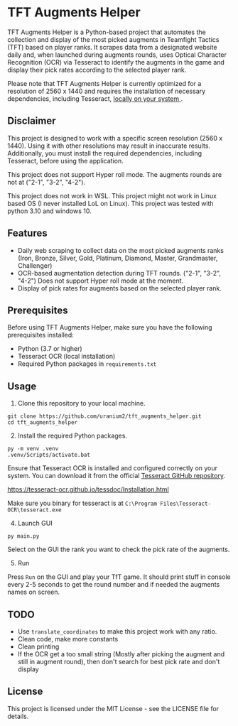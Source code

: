 # TFT Augments Helper

TFT Augments Helper is a Python-based project that automates the collection and display of the most picked augments in Teamfight Tactics (TFT) based on player ranks. It scrapes data from a designated website daily and, when launched during augments rounds, uses Optical Character Recognition (OCR) via Tesseract to identify the augments in the game and display their pick rates according to the selected player rank.

Please note that TFT Augments Helper is currently optimized for a resolution of 2560 x 1440 and requires the installation of necessary dependencies, including Tesseract, [locally on your system ](https://tesseract-ocr.github.io/tessdoc/Installation.html).

## Disclaimer

This project is designed to work with a specific screen resolution (2560 x 1440). Using it with other resolutions may result in inaccurate results. Additionally, you must install the required dependencies, including Tesseract, before using the application.

This project does not support Hyper roll mode. The augments rounds are not at ("2-1", "3-2", "4-2").

This project does not work in WSL.
This project might not work in Linux based OS (I never installed LoL on Linux).
This project was tested with python 3.10 and windows 10.

## Features

- Daily web scraping to collect data on the most picked augments ranks (Iron, Bronze, Silver, Gold, Platinum, Diamond, Master, Grandmaster, Challenger)
- OCR-based augmentation detection during TFT rounds. ("2-1", "3-2", "4-2") Does not support Hyper roll mode at the moment. 
- Display of pick rates for augments based on the selected player rank.

## Prerequisites

Before using TFT Augments Helper, make sure you have the following prerequisites installed:

- Python (3.7 or higher)
- Tesseract OCR (local installation)
- Required Python packages in `requirements.txt`

## Usage

1. Clone this repository to your local machine.

```console
git clone https://github.com/uranium2/tft_augments_helper.git
cd tft_augments_helper
```

2. Install the required Python packages.

```console
py -m venv .venv
.venv/Scripts/activate.bat
```

Ensure that Tesseract OCR is installed and configured correctly on your system. You can download it from the official [Tesseract GitHub repository](https://github.com/UB-Mannheim/tesseract).

https://tesseract-ocr.github.io/tessdoc/Installation.html

Make sure you binary for tesseract is at `C:\Program Files\Tesseract-OCR\tesseract.exe`

4. Launch GUI

```console
py main.py
```
Select on the GUI the rank you want to check the pick rate of the augments.

5. Run

Press `Run` on the GUI and play your TfT game. It should print stuff in console every 2-5 seconds to get the round number and if needed the augments names on screen.

## TODO

- Use `translate_coordinates` to make this project work with any ratio.
- Clean code, make more constants
- Clean printing
- If the OCR get a too small string (Mostly after picking the augment and still in augment round), then don't search for best pick rate and don't display


## License

This project is licensed under the MIT License - see the LICENSE file for details.
